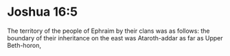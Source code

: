 # Joshua 16:5

The territory of the people of Ephraim by their clans was as follows: the boundary of their inheritance on the east was Ataroth-addar as far as Upper Beth-horon,
